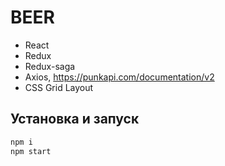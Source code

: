 # BEER

* React
* Redux
* Redux-saga
* Axios, https://punkapi.com/documentation/v2
* CSS Grid Layout

## Установка и запуск
```bash
npm i
npm start
```
